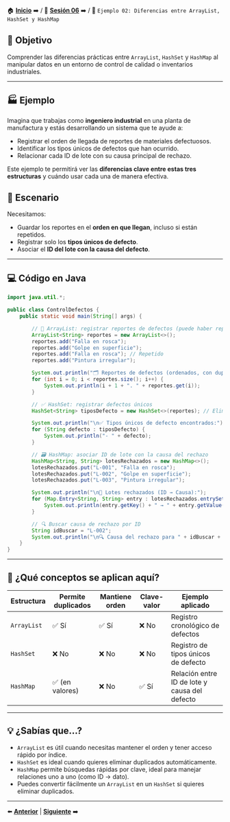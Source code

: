 🏠 [**Inicio**](../../Readme.md) ➡️ / 📖 [**Sesión 06**](../Readme.md) ➡️ / 📝 `Ejemplo 02: Diferencias entre ArrayList, HashSet y HashMap`

## 🎯 Objetivo

Comprender las diferencias prácticas entre `ArrayList`, `HashSet` y `HashMap` al manipular datos en un entorno de control de calidad o inventarios industriales.

---

## 🏭 Ejemplo 

Imagina que trabajas como **ingeniero industrial** en una planta de manufactura y estás desarrollando un sistema que te ayude a:

- Registrar el orden de llegada de reportes de materiales defectuosos.
- Identificar los tipos únicos de defectos que han ocurrido.
- Relacionar cada ID de lote con su causa principal de rechazo.

Este ejemplo te permitirá ver las **diferencias clave entre estas tres estructuras** y cuándo usar cada una de manera efectiva.


## 🧾 Escenario

Necesitamos:

- Guardar los reportes en el **orden en que llegan**, incluso si están repetidos.
- Registrar solo los **tipos únicos de defecto**.
- Asociar el **ID del lote con la causa del defecto**.

---

## 💻 Código en Java

```java
import java.util.*;

public class ControlDefectos {
    public static void main(String[] args) {

        // 📝 ArrayList: registrar reportes de defectos (puede haber repetidos)
        ArrayList<String> reportes = new ArrayList<>();
        reportes.add("Falla en rosca");
        reportes.add("Golpe en superficie");
        reportes.add("Falla en rosca"); // Repetido
        reportes.add("Pintura irregular");

        System.out.println("🗂️ Reportes de defectos (ordenados, con duplicados):");
        for (int i = 0; i < reportes.size(); i++) {
            System.out.println(i + 1 + ". " + reportes.get(i));
        }

        // ✅ HashSet: registrar defectos únicos
        HashSet<String> tiposDefecto = new HashSet<>(reportes); // Elimina duplicados

        System.out.println("\n✅ Tipos únicos de defecto encontrados:");
        for (String defecto : tiposDefecto) {
            System.out.println("- " + defecto);
        }

        // 🗃️ HashMap: asociar ID de lote con la causa del rechazo
        HashMap<String, String> lotesRechazados = new HashMap<>();
        lotesRechazados.put("L-001", "Falla en rosca");
        lotesRechazados.put("L-002", "Golpe en superficie");
        lotesRechazados.put("L-003", "Pintura irregular");

        System.out.println("\n📇 Lotes rechazados (ID → Causa):");
        for (Map.Entry<String, String> entry : lotesRechazados.entrySet()) {
            System.out.println(entry.getKey() + " → " + entry.getValue());
        }

        // 🔍 Buscar causa de rechazo por ID
        String idBuscar = "L-002";
        System.out.println("\n🔍 Causa del rechazo para " + idBuscar + ": " + lotesRechazados.get(idBuscar));
    }
}
```

---

## 🧠 ¿Qué conceptos se aplican aquí?

| Estructura  | Permite duplicados | Mantiene orden | Clave-valor | Ejemplo aplicado                              |
|-------------|--------------------|----------------|-------------|----------------------------------------------|
| `ArrayList` | ✅ Sí              | ✅ Sí         | ❌ No       | Registro cronológico de defectos              |
| `HashSet`   | ❌ No              | ❌ No         | ❌ No       | Registro de tipos únicos de defecto           |
| `HashMap`   | ✅ (en valores)    | ❌ No         | ✅ Sí       | Relación entre ID de lote y causa del defecto |

---

## 💡 ¿Sabías que...?

- `ArrayList` es útil cuando necesitas mantener el orden y tener acceso rápido por índice.
- `HashSet` es ideal cuando quieres eliminar duplicados automáticamente.
- `HashMap` permite búsquedas rápidas por clave, ideal para manejar relaciones uno a uno (como ID → dato).
- Puedes convertir fácilmente un `ArrayList` en un `HashSet` si quieres eliminar duplicados.

---

⬅️ [**Anterior**](../Ejemplo-01/Readme.md) | [**Siguiente**](../Reto-01/Readme.md) ➡️
